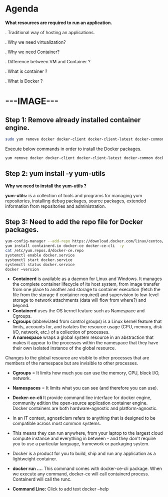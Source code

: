 # Agenda

**What resources are required to run an application.**

. Traditional way of hosting an applications.

. Why we need virtualization?

. Why we need Container?

. Difference between VM and Container ?

. What is container ?

. What is Docker ?

# ---IMAGE---

## Step 1: Remove already installed container engine.

```sh
sudo yum remove docker docker-client docker-client-latest docker-common docker-latest docker-latest-logrotate docker-logrotate docker-engine podman buildah -y
```

Execute below commands in order to install the Docker packages.

```sh
yum remove docker docker-client docker-client-latest docker-common docker-latest docker-latest-logrotate docker-logrotate docker-engine podman buildah -y
```

## Step 2: yum install -y yum-utils

**Why we need to install the yum-utils ?**

**yum-utils:** is a collection of tools and programs for managing yum repositories, installing debug packages, source packages, extended information from repositories and administration.

## Step 3: Need to add the repo file for Docker packages.

```sh
yum-config-manager --add-repo https://download.docker.com/linux/centos/docker-ce.repo
yum install containerd.io docker-ce docker-ce-cli  -y
cat /etc/yum.repos.d/docker-ce.repo
systemctl enable docker.service
systemctl start docker.service
systemctl status docker.service
docker –version
```

- **Containerd** is available as a daemon for Linux and Windows. It manages the complete container lifecycle of its host system, from image transfer from one place to another and storage to container execution (fetch the file from the storage if container required) and supervision to low-level storage to network attachments (data will flow from where?) and beyond.
- **Containerd** uses the OS kernel feature such as Namespace and Cgroups.
- **Cgroups** (abbreviated from control groups) is a Linux kernel feature that limits, accounts for, and isolates the resource usage (CPU, memory, disk I/O, network, etc.) of a collection of processes.
- **A namespace** wraps a global system resource in an abstraction that makes it appear to the processes within the namespace that they have their own isolated instance of the global resource.

Changes to the global resource are visible to other processes that are members of the namespace but are invisible to other processes.

- **Cgroups** = It limits how much you can use the memory, CPU, block I/O, network.
- **Namespaces** = It limits what you can see (and therefore you can use).

- **Docker-ce-cli** It provide command line interface for docker engine, community edition the open-source application container engine.
  Docker containers are both hardware-agnostic and platform-agnostic.

- In an IT context, agnosticism refers to anything that is designed to be compatible across most common systems.

- This means they can run anywhere, from your laptop to the largest cloud compute instance and everything in between - and they don't require you to use a particular language, framework or packaging system.

- Docker is a product for you to build, ship and run any application as a lightweight container.
- **docker run ….** This command comes with docker-ce-cli package.
  When we execute any command, docker-ce will call containerd process.
  Containerd will call the runc.
- **Command Line:**
  Click to add text
  docker –help
